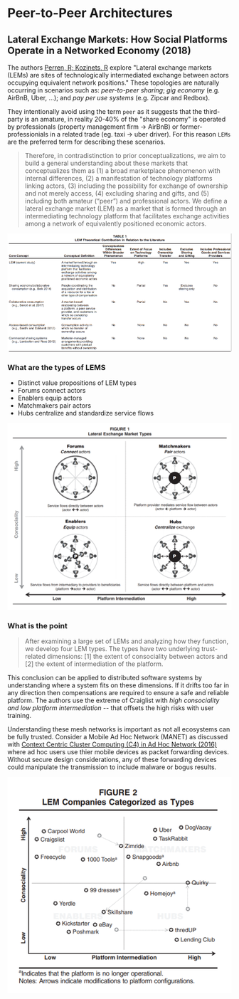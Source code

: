 # Peer-to-Peer Architectures

## Lateral Exchange Markets: How Social Platforms Operate in a Networked Economy (2018)

The authors [Perren, R; Kozinets, R](LateralExchangeMarkets.pdf) explore "Lateral exchange markets (LEMs) are sites of technologically intermediated exchange between actors occupying equivalent network positions." These topologies are naturally occurring in scenarios such as: _peer-to-peer sharing_; _gig economy_ (e.g. AirBnB, Uber, ...); and _pay per use systems_ (e.g. Zipcar and Redbox).

They intentionally avoid using the term `peer` as it suggests that the third-party is an amature, in reality 20-40% of the "share economy" is operated by professionals (property management firm -> AirBnB) or former-professionials in a related trade (eg. taxi -> uber driver). For this reason `LEMs` are the preferred term for describing these scenarios.

> Therefore, in contradistinction to prior conceptualizations, we aim to build a general understanding about these markets that conceptualizes them as (1) a broad marketplace phenomenon with internal differences, (2) a manifestation of technology platforms linking actors, (3) including the possibility for exchange of ownership and not merely access, (4) excluding sharing and gifts, and (5) including both amateur (“peer”) and professional actors.
> We define a lateral exchange market (LEM) as a market that is formed through an intermediating technology platform that facilitates exchange activities among a network of equivalently positioned economic actors.

![lem_related_literature.png](lem_related_literature.png)

### What are the types of LEMS

- Distinct value propositions of LEM types
- Forums connect actors
- Enablers equip actors
- Matchmakers pair actors
- Hubs centralize and standardize service flows

![lateral_market_types.png](lateral_market_types.png)

### What is the point

> After examining a large set of LEMs and analyzing how they function, we develop four LEM types. The types have two underlying trust-related dimensions: [1] the extent of consociality between actors and [2] the extent of intermediation of the platform.

This conclusion can be applied to distributed software systems by understanding where a system fits on these dimensions. If it drifts too far in any direction then compensations are required to ensure a safe and reliable platform. The authors use the extreme of Craiglist with _high consociality and low platform intermediation_ -- that offsets the high risks with user training.

Understanding these mesh networks is important as not all ecosystems can be fully trusted. Consider a Mobile Ad Hoc Network (MANET) as discussed with [Context Centric Cluster Computing (C4) in Ad Hoc Network (2016)](../../Week1_Fundamentals_Hardware/Readings/Autoscale/README.md) where ad hoc users use thier mobile devices as packet forwarding devices. Without secure design considerations, any of these forwarding devices could manipulate the transmission to include malware or bogus results.

![lem_magic_quad.png](lem_magic_quad.png)
